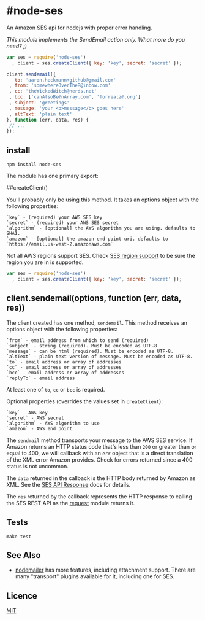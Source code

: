 #node-ses
==========

An Amazon SES api for nodejs with proper error handling.

_This module implements the SendEmail action only. What more do you need? ;)_

```js
var ses = require('node-ses')
  , client = ses.createClient({ key: 'key', secret: 'secret' });

client.sendemail({
   to: 'aaron.heckmann+github@gmail.com'
 , from: 'somewhereOverTheR@inbow.com'
 , cc: 'theWickedWitch@nerds.net'
 , bcc: ['canAlsoBe@nArray.com', 'forrealz@.org']
 , subject: 'greetings'
 , message: 'your <b>message</b> goes here'
 , altText: 'plain text'
}, function (err, data, res) {
 // ...
});
```

## install

`npm install node-ses`

The module has one primary export:

##createClient()

You'll probably only be using this method. It takes an options object with the following properties:

    `key` - (required) your AWS SES key
    `secret` - (required) your AWS SES secret
    `algorithm` - [optional] the AWS algorithm you are using. defaults to SHA1.
    `amazon` - [optional] the amazon end-point uri. defaults to `https://email.us-west-2.amazonaws.com`

Not all AWS regions support SES. Check [SES region support](http://docs.aws.amazon.com/ses/latest/DeveloperGuide/regions.html) to be sure the region you are in is supported.


```js
var ses = require('node-ses')
  , client = ses.createClient({ key: 'key', secret: 'secret' });
```

## client.sendemail(options, function (err, data, res))

The client created has one method, `sendemail`. This method receives an options object with the following properties:

    `from` - email address from which to send (required)
    `subject` - string (required). Must be encoded as UTF-8
    `message` - can be html (required). Must be encoded as UTF-8.
    `altText` - plain text version of message. Must be encoded as UTF-8.
    `to` - email address or array of addresses
    `cc` - email address or array of addresses
    `bcc` - email address or array of addresses
    `replyTo` - email address

At least one of `to`, `cc` or `bcc` is required.

Optional properties (overrides the values set in `createClient`):

    `key` - AWS key
    `secret` - AWS secret
    `algorithm` - AWS algorithm to use
    `amazon` - AWS end point

The `sendmail` method transports your message to the AWS SES service. If Amazon
returns an HTTP status code that's less than `200` or greater than or equal to
400, we will callback with an `err` object that is a direct translation of the XML error Amazon provides.
Check for errors returned since a 400 status is not uncommon.

The `data` returned in the callback is the HTTP body returned by Amazon as XML.
See the [SES API Response](http://docs.aws.amazon.com/ses/latest/DeveloperGuide/query-interface-responses.html) docs for details.

The `res` returned by the callback represents the HTTP response to calling the SES REST API as the [request](https://www.npmjs.org/package/request) module returns it.

## Tests

`make test`

## See Also

 * [nodemailer](https://www.npmjs.com/package/nodemailer) has more features, including attachment support. There are many "transport" plugins available for it, including one for SES.

## Licence

[MIT](https://github.com/aheckmann/node-ses/blob/master/LICENSE)
